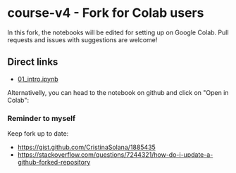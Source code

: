 # course-v4 - Fork for Colab users
In this fork, the notebooks will be edited for setting up on Google Colab. Pull requests and issues with suggestions are welcome!

## Direct links
- [01_intro.ipynb](https://colab.research.google.com/github/WittmannF/course-v4/blob/master/nbs/01_intro.ipynb)

Alternativelly, you can head to the notebook on github and click on "Open in Colab":



### Reminder to myself
Keep fork up to date:
- https://gist.github.com/CristinaSolana/1885435
- https://stackoverflow.com/questions/7244321/how-do-i-update-a-github-forked-repository
